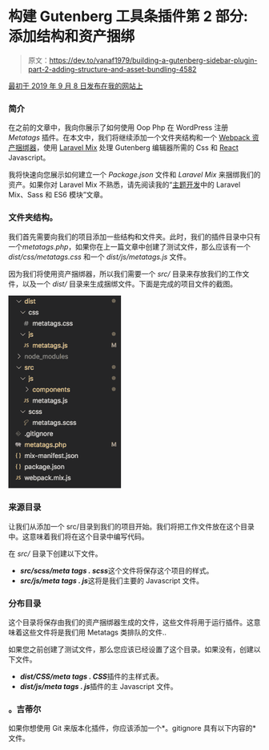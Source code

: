 # 构建 Gutenberg 工具条插件第 2 部分:添加结构和资产捆绑

> 原文：<https://dev.to/vanaf1979/building-a-gutenberg-sidebar-plugin-part-2-adding-structure-and-asset-bundling-4582>

[最初于 2019 年 9 月 8 日发布在我的网站上](https://since1979.dev/building-a-gutenberg-sidebar-plugin-part-2-adding-structure-and-asset-bundling/)

### 简介

在之前的文章中，我向你展示了如何使用 Oop Php 在 WordPress 注册 *Metatags* 插件。在本文中，我们将继续添加一个文件夹结构和一个 [Webpack 资产捆绑器](https://webpack.js.org/)，使用 [Laravel Mix](https://laravel-mix.com/) 处理 Gutenberg 编辑器所需的 Css 和 [React](https://reactjs.org/) Javascript。

我将快速向您展示如何建立一个 *Package.json* 文件和 *Laravel Mix* 来捆绑我们的资产。如果你对 Laravel Mix 不熟悉，请先阅读我的“[主题开发](https://since1979.dev/wordpress-laravel-mix-sass-and-es6-modules-in-theme-development/)中的 Laravel Mix、Sass 和 ES6 模块”文章。

### 文件夹结构。

我们首先需要向我们的项目添加一些结构和文件夹。此时，我们的插件目录中只有一个*metatags.php*，如果你在上一篇文章中创建了测试文件，那么应该有一个 *dist/css/metatags.css* 和一个 *dist/js/metatags.js* 文件。

因为我们将使用资产捆绑器，所以我们需要一个 *src/* 目录来存放我们的工作文件，以及一个 *dist/* 目录来生成捆绑文件。下面是完成的项目文件的截图。

[![](img/a6d9c884a4fd9a6eabd03a94b0918ac9.png)](https://res.cloudinary.com/practicaldev/image/fetch/s--0pPpNsQa--/c_limit%2Cf_auto%2Cfl_progressive%2Cq_auto%2Cw_880/https://since1979.dev/wp-content/uploads/2019/08/metatags-gutenberg-plugin-file-structure.png)

### 来源目录

让我们从添加一个 src/目录到我们的项目开始。我们将把工作文件放在这个目录中。这意味着我们将在这个目录中编写代码。

在 *src/* 目录下创建以下文件。

*   ***src/scss/meta tags . scss***这个文件将保存这个项目的样式。
*   ***src/js/meta tags . js***这将是我们主要的 Javascript 文件。

### 分布目录

这个目录将保存由我们的资产捆绑器生成的文件，这些文件将用于运行插件。这意味着这些文件将是我们用 Metatags 类排队的文件..

如果您之前创建了测试文件，那么您应该已经设置了这个目录。如果没有，创建以下文件。

*   ***dist/CSS/meta tags . CSS***插件的主样式表。
*   ***dist/js/meta tags . js***插件的主 Javascript 文件。

### 。吉蒂尔

如果你想使用 Git 来版本化插件，你应该添加一个*。gitignore 具有以下内容的*文件。